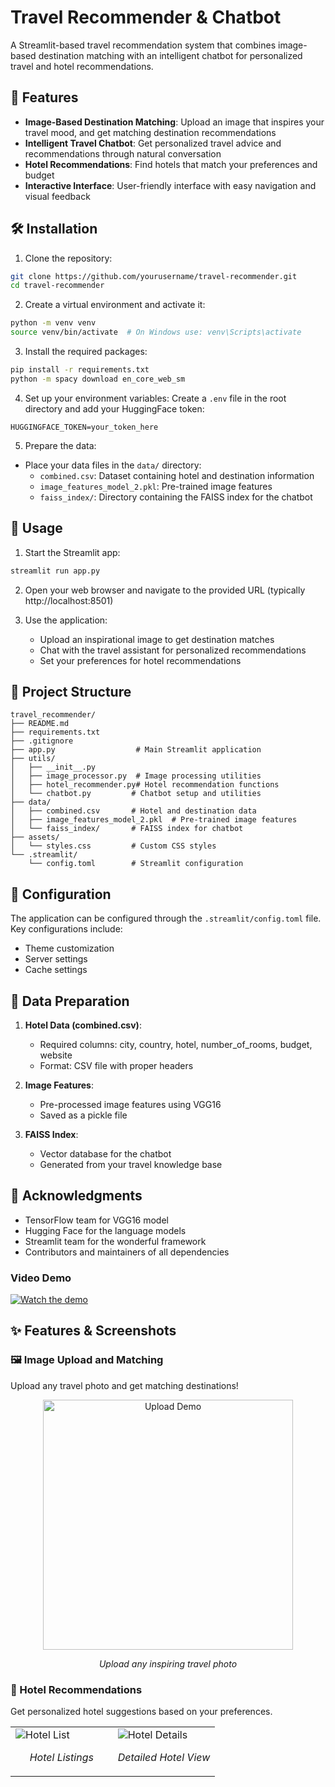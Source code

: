 # Travel Recommender & Chatbot

A Streamlit-based travel recommendation system that combines image-based destination matching with an intelligent chatbot for personalized travel and hotel recommendations.

## 🌟 Features

- **Image-Based Destination Matching**: Upload an image that inspires your travel mood, and get matching destination recommendations
- **Intelligent Travel Chatbot**: Get personalized travel advice and recommendations through natural conversation
- **Hotel Recommendations**: Find hotels that match your preferences and budget
- **Interactive Interface**: User-friendly interface with easy navigation and visual feedback

## 🛠️ Installation

1. Clone the repository:
```bash
git clone https://github.com/yourusername/travel-recommender.git
cd travel-recommender
```

2. Create a virtual environment and activate it:
```bash
python -m venv venv
source venv/bin/activate  # On Windows use: venv\Scripts\activate
```

3. Install the required packages:
```bash
pip install -r requirements.txt
python -m spacy download en_core_web_sm
```

4. Set up your environment variables:
Create a `.env` file in the root directory and add your HuggingFace token:
```
HUGGINGFACE_TOKEN=your_token_here
```

5. Prepare the data:
- Place your data files in the `data/` directory:
  - `combined.csv`: Dataset containing hotel and destination information
  - `image_features_model_2.pkl`: Pre-trained image features
  - `faiss_index/`: Directory containing the FAISS index for the chatbot

## 🚀 Usage

1. Start the Streamlit app:
```bash
streamlit run app.py
```

2. Open your web browser and navigate to the provided URL (typically http://localhost:8501)

3. Use the application:
   - Upload an inspirational image to get destination matches
   - Chat with the travel assistant for personalized recommendations
   - Set your preferences for hotel recommendations

## 📁 Project Structure

```
travel_recommender/
├── README.md
├── requirements.txt
├── .gitignore
├── app.py                  # Main Streamlit application
├── utils/
│   ├── __init__.py
│   ├── image_processor.py  # Image processing utilities
│   ├── hotel_recommender.py# Hotel recommendation functions
│   └── chatbot.py         # Chatbot setup and utilities
├── data/
│   ├── combined.csv       # Hotel and destination data
│   ├── image_features_model_2.pkl  # Pre-trained image features
│   └── faiss_index/       # FAISS index for chatbot
├── assets/
│   └── styles.css         # Custom CSS styles
└── .streamlit/
    └── config.toml        # Streamlit configuration
```

## 🔧 Configuration

The application can be configured through the `.streamlit/config.toml` file. Key configurations include:

- Theme customization
- Server settings
- Cache settings

## 📝 Data Preparation

1. **Hotel Data (combined.csv)**:
   - Required columns: city, country, hotel, number_of_rooms, budget, website
   - Format: CSV file with proper headers

2. **Image Features**:
   - Pre-processed image features using VGG16
   - Saved as a pickle file

3. **FAISS Index**:
   - Vector database for the chatbot
   - Generated from your travel knowledge base


## 🙏 Acknowledgments

- TensorFlow team for VGG16 model
- Hugging Face for the language models
- Streamlit team for the wonderful framework
- Contributors and maintainers of all dependencies

### Video Demo
[![Watch the demo](https://img.youtube.com/vi/YOUR_VIDEO_ID/0.jpg)](https://streamable.com/rzejaj)

## ✨ Features & Screenshots

### 🖼️ Image Upload and Matching
Upload any travel photo and get matching destinations!

<div align="center">
  <img src="screenshots/upload-demo.png" alt="Upload Demo" width="400"/>
  <p><em>Upload any inspiring travel photo</em></p>
</div>

### 🏨 Hotel Recommendations
Get personalized hotel suggestions based on your preferences.

<table>
  <tr>
    <td width="50%">
      <img src="screenshots/hotel-list.png" alt="Hotel List"/>
      <p align="center"><em>Hotel Listings</em></p>
    </td>
    <td width="50%">
      <img src="screenshots/hotel-details.png" alt="Hotel Details"/>
      <p align="center"><em>Detailed Hotel View</em></p>
    </td>
  </tr>
</table>


